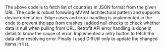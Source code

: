 The above code is to fetch list of countries in JSON format from the given URL. The code is robust following MVVM architectural pattern and supports device orientation. Edge cases and error handling is implemented in the code to prevent the app from crashes.I added null checks to check whether data is null when pulling from URL. Retrofit API error handling is done in detail to know the cause of error. Implemented a retry button to fetch the data after resolving error. Finally I used DiffUtil only to update the changed items in list.
